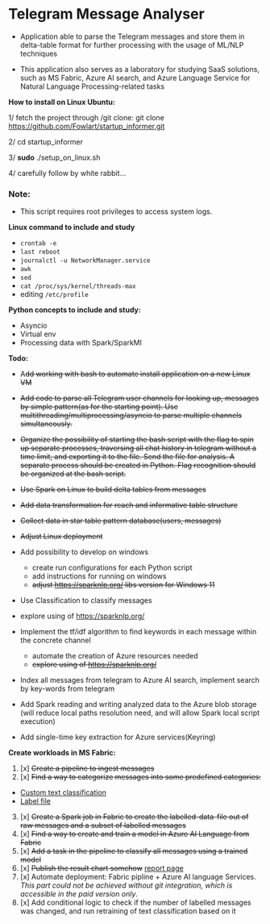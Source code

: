 # Telegram Message Analyser

- Application able to parse the Telegram messages and store them in delta-table format for further processing with the usage of ML/NLP techniques

- This application also serves as a laboratory for studying SaaS solutions, such as MS Fabric, Azure AI search, and Azure Language Service for Natural Language Processing-related tasks

**How to install on Linux Ubuntu:**

1/ fetch the project through /git clone: 
git clone https://github.com/Fowlart/startup_informer.git

2/ cd startup_informer

3/ **sudo** ./setup_on_linux.sh

4/ carefully follow by white rabbit...

### Note:

* This script requires root privileges to access system logs.

**Linux command to include and study**
- `crontab -e`
- `last reboot` 
- `journalctl -u NetworkManager.service`
- `awk`
- `sed`
- `cat /proc/sys/kernel/threads-max`
- editing `/etc/profile`

**Python concepts to include and study:**
- Asyncio
- Virtual env
- Processing data with Spark/SparkMl

**Todo:**

- A~~dd working with bash to automate install application on a new Linux VM~~
- ~~Add code to parse all Telegram user channels for looking up, messages by simple pattern(as for the starting point). 
Use multithreading/multiprocessing/asyncio to parse multiple channels simultaneously.~~
- ~~Organize the possibility of starting the bash script with the flag to spin up separate processes, traversing all
chat history in telegram without a time limit, and exporting it to the file. 
Send the file for analysis. 
A separate process should be created in Python. 
Flag recognition should be organized at the bash script.~~
- ~~Use Spark on Linux to build delta tables from messages~~
- ~~Add data transformation for reach and informative table structure~~
- ~~Collect data in star table pattern database(users, messages)~~
- ~~Adjust Linux deployment~~

- Add possibility to develop on windows
  - create run configurations for each Python script
  - add instructions for running on windows
  - ~~adjust https://sparknlp.org/ libs version for Windows 11~~

- Use Classification to classify messages
- explore using of https://sparknlp.org/

- Implement the tf/idf algorithm to find keywords in each message within the concrete channel
  - automate the creation of Azure resources needed
  - ~~explore using of https://sparknlp.org/~~

- Index all messages from telegram to Azure AI search, implement search by key-words from telegram

- Add Spark reading and writing analyzed data to the Azure blob storage (will reduce local paths resolution need, and will allow Spark local script execution)   

- Add single-time key extraction for Azure services(Keyring)

**Create workloads in MS Fabric:**

1. [x] ~~Create a pipeline to ingest messages~~
2. [x] ~~Find a way to categorize messages into some predefined categories:~~
  - [Custom text classification](https://learn.microsoft.com/en-us/azure/ai-services/language-service/custom-text-classification/overview) 
  - [Label file](https://learn.microsoft.com/en-us/python/api/overview/azure/mgmt-cognitiveservices-readme?view=azure-python)
3. [x] ~~Create a Spark job in Fabric to create the labelled-data-file out of raw messages and a subset of labelled messages~~
4. [x] ~~Find a way to create and train a model in Azure AI Language from Fabric~~
5. [x] ~~Add a task in the pipeline to classify all messages using a trained model~~
6. [x] ~~Publish the result chart somehow~~ [report page](https://fowlartaisearchstore.z20.web.core.windows.net/)
7. [x] Automate deployment: Fabric pipline + Azure AI language Services.
_This part could not be achieved without git integration, which is accessible in the paid version only_.
8. [x] Add conditional logic to check if the number of labelled messages was changed, and run retraining of text classification based on it
    